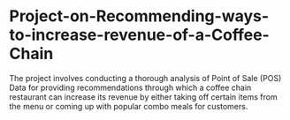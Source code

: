 # Project-on-Recommending-ways-to-increase-revenue-of-a-Coffee-Chain
The project involves conducting a thorough analysis of Point of Sale (POS) Data for providing recommendations through which a coffee chain restaurant can increase its revenue by either taking off certain items from the menu or coming up with popular combo meals for customers.

